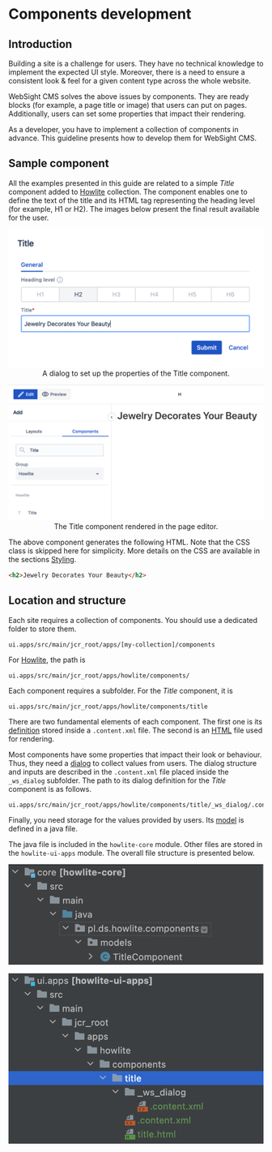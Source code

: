 # Components development

## Introduction

Building a site is a challenge for users. They have no technical knowledge to implement the expected UI style. Moreover, there is a need to ensure a consistent look & feel for a given content type across the whole website. 

WebSight CMS solves the above issues by components. They are ready blocks (for example, a page title or image) that users can put on pages. Additionally, users can set some properties that impact their rendering.
 
As a developer, you have to implement a collection of components in advance. This guideline presents how to develop them for WebSight CMS.  

## Sample component

All the examples presented in this guide are related to a simple _Title_ component added to [Howlite](../../authoring/howlite/) collection. The component enables one to define the text of the title and its HTML tag representing the heading level (for example, H1 or H2). The images below present the final result available for the user.

<p align="center">
    <img class="image--with-border" src="./title-component-dialog.png" alt="A dialog to set up the properties of the Title components"> <br>
    A dialog to set up the properties of the Title component.
</p>

<p align="center" >
    <img class="image--with-border" src="./title-component-rendition.png" alt="The component rendered in the page editor"> <br>
    The Title component rendered in the page editor.
</p>

The above component generates the following HTML. Note that the CSS class is skipped here for simplicity. More details on the CSS are available in the sections [Styling](./styling/index.md).


``` html
<h2>Jewelry Decorates Your Beauty</h2>
```

## Location and structure

Each site requires a collection of components. You should use a dedicated folder to store them.

```
ui.apps/src/main/jcr_root/apps/[my-collection]/components
```

For [Howlite](../../authoring/howlite/), the path is 
```
ui.apps/src/main/jcr_root/apps/howlite/components/
```

Each component requires a subfolder. For the _Title_ component, it is 

```
ui.apps/src/main/jcr_root/apps/howlite/components/title
```

There are two fundamental elements of each component. The first one is its [definition](./definition/index.md) stored inside a `.content.xml` file. The second is an [HTML](./html/index.md) file used for rendering.

Most components have some properties that impact their look or behaviour. Thus, they need a [dialog](./dialog/index.md) to collect values from users. The dialog structure and inputs are described in the `.content.xml` file placed inside the `_ws_dialog` subfolder. The path to its dialog definition for the _Title_ component is as follows.

```
ui.apps/src/main/jcr_root/apps/howlite/components/title/_ws_dialog/.content.xml
```

Finally, you need storage for the values provided by users. Its [model](./model/index.md) is defined in a java file.

The java file is included in the `howlite-core` module. Other files are stored in the `howlite-ui-apps` module. The overall file structure is presented below.

<p align="center" >
    <img class="image--with-border" src="./howlite-core-module.png" alt="howlite-core module - folders structure"> <br>
</p>

<p align="center" >
    <img class="image--with-border" src="./howlite-ui-apps-module.png" alt="howlite-ui-apps module - folders structure"> <br>
</p>
